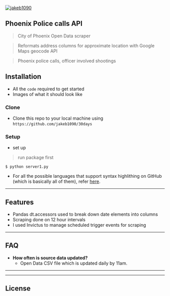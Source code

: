 <a href="http://fvcproductions.com"><img src="/" title="jakeb1090" alt="jakeb1090"></a>

## Phoenix Police calls API

> City of Phoenix Open Data scraper

> Reformats address columns for approximate location with Google Maps geocode API

> Phoenix police calls, officer involved shootings



## Installation

- All the `code` required to get started
- Images of what it should look like

### Clone

- Clone this repo to your local machine using `https://github.com/jakeb1090/30days`

### Setup

- set up

> run package first

```shell
$ python server1.py
```

- For all the possible languages that support syntax highlithing on GitHub (which is basically all of them), refer <a href="https://github.com/github/linguist/blob/master/lib/linguist/languages.yml" target="_blank">here</a>.

---
## Features
- Pandas dt.accessors used to break down date elements into columns
- Scraping done on 12 hour intervals
- I used Invictus to manage scheduled trigger events for scraping

---

## FAQ

- **How often is source data updated?**
    - Open Data CSV file which is updated daily by 11am.

---



---


## License
